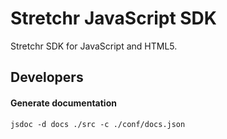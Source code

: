 # Stretchr JavaScript SDK

Stretchr SDK for JavaScript and HTML5.

## Developers

#### Generate documentation

    jsdoc -d docs ./src -c ./conf/docs.json
